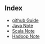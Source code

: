 ## Index

+ [github Guide](https://github.com/kunSong/Note/blob/master/githubGuide.md)
+ [Java Note](https://github.com/kunSong/Note/blob/master/JavaLearn.md)
+ [Scala Note](https://github.com/kunSong/Note/blob/master/ScalaLearn.md)
+ [Hadoop Note](https://github.com/kunSong/Note/blob/master/HadoopLearn.md)
